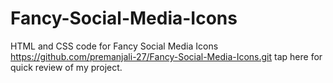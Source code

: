 # Fancy-Social-Media-Icons

HTML and CSS code for Fancy Social Media Icons 
https://github.com/premanjali-27/Fancy-Social-Media-Icons.git tap here for quick review of my project.
